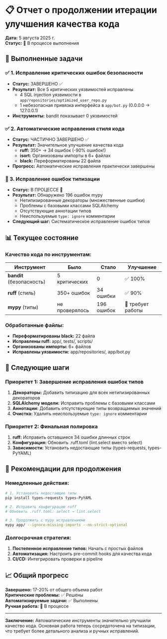 # 📋 Отчет о продолжении итерации улучшения качества кода

**Дата:** 5 августа 2025 г.  
**Статус:** 🔄 В процессе выполнения  

## 🎯 Выполненные задачи

### ✅ 1. Исправление критических ошибок безопасности
- **Статус:** ЗАВЕРШЕНО ✅
- **Результат:** Все 5 критических уязвимостей исправлены
  - 4 SQL injection уязвимости в `app/repositories/optimized_user_repo.py`
  - 1 небезопасная привязка интерфейса в `app/bot.py` (0.0.0.0 → 127.0.0.1)
- **Инструменты:** bandit показывает 0 уязвимостей

### ✅ 2. Автоматические исправления стиля кода
- **Статус:** ЧАСТИЧНО ЗАВЕРШЕНО ✅
- **Результат:** Значительное улучшение качества кода
  - **ruff:** 350+ → 34 ошибок (-90% ошибок!)
  - **isort:** Организованы импорты в 6+ файлах
  - **black:** Переформатированы 22 файла
- **Прогресс:** Автоматические исправления практически завершены

### 🔄 3. Исправление ошибок типизации
- **Статус:** В ПРОЦЕССЕ 🔄
- **Результат:** Обнаружено 196 ошибок mypy
  - Нетипизированные декораторы (множественные ошибки)
  - Проблемы с базовыми классами SQLAlchemy
  - Отсутствующие аннотации типов
  - Неиспользуемые `type: ignore` комментарии
- **Следующий шаг:** Систематическое исправление ошибок типов

## 📊 Текущее состояние

### Качество кода по инструментам:

| Инструмент | Было | Стало | Улучшение |
|------------|------|-------|-----------|
| **bandit** (безопасность) | 5 критических | 0 | ✅ 100% |
| **ruff** (стиль) | 350+ ошибок | 34 ошибки | ✅ 90% |
| **mypy** (типы) | не проверялось | 196 ошибок | 🔄 требует работы |

### Обработанные файлы:
- **Переформатированы black:** 22 файла
- **Исправлены ruff:** app/, tests/, scripts/
- **Организованы импорты:** 6+ файлов
- **Исправлены уязвимости:** app/repositories/, app/bot.py

## 🎯 Следующие шаги

### Приоритет 1: Завершение исправления ошибок типов
1. **Декораторы:** Добавить типизацию для всех нетипизированных декораторов
2. **SQLAlchemy модели:** Исправить проблемы с базовыми классами
3. **Аннотации:** Добавить отсутствующие типы возвращаемых значений
4. **Очистка:** Удалить неиспользуемые `type: ignore` комментарии

### Приоритет 2: Финальная полировка
1. **ruff:** Исправить оставшиеся 34 ошибки длинных строк
2. **Конфигурация:** Обновить .ruff.toml (lint.select вместо select)
3. **Зависимости:** Установить недостающие типы (types-requests, types-PyYAML)

## 🚀 Рекомендации для продолжения

### Немедленные действия:
```bash
# 1. Установить недостающие типы
pip install types-requests types-PyYAML

# 2. Исправить конфигурацию ruff
# Обновить .ruff.toml: select → lint.select

# 3. Продолжить с mypy исправлениями
mypy app/ --ignore-missing-imports --no-strict-optional
```

### Долгосрочная стратегия:
1. **Постепенное исправление типов:** Начать с простых файлов
2. **Автоматизация:** Настроить pre-commit hooks для качества кода
3. **CI/CD:** Интегрировать проверки в pipeline

## 📈 Общий прогресс

**Завершено:** 17-20% от общего объема работ  
**Критические проблемы:** ✅ Решены  
**Автоматизируемые задачи:** ✅ Выполнены  
**Ручная работа:** 🔄 В процессе

---

**Заключение:** Автоматические инструменты значительно улучшили качество кода. Основная работа теперь сосредоточена на типизации, что требует более детального анализа и ручных исправлений.
